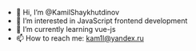 - 👋 Hi, I’m @KamilShaykhutdinov
- 👀 I’m interested in JavaScript frontend development
- 🌱 I’m currently learning vue-js
- 📫 How to reach me: kam1l@yandex.ru



<!---
KamilShaykhutdinov/KamilShaykhutdinov is a ✨ special ✨ repository because its `README.md` (this file) appears on your GitHub profile.
You can click the Preview link to take a look at your changes.
--->
